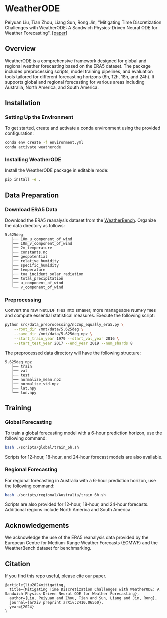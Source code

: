 # WeatherODE

Peiyuan Liu, Tian Zhou, Liang Sun, Rong Jin, "Mitigating Time Discretization Challenges with WeatherODE: A Sandwich Physics-Driven Neural ODE for Weather Forecasting". [[paper](https://arxiv.org/abs/2410.06560)]

## Overview

WeatherODE is a comprehensive framework designed for global and regional weather forecasting based on the ERA5 dataset. The package includes preprocessing scripts, model training pipelines, and evaluation tools tailored for different forecasting horizons (6h, 12h, 18h, and 24h). It supports global and regional forecasting for various areas including Australia, North America, and South America.

## Installation

### Setting Up the Environment

To get started, create and activate a conda environment using the provided configuration:

```bash
conda env create -f environment.yml
conda activate weatherode
```

### Installing WeatherODE

Install the WeatherODE package in editable mode:

```bash
pip install -e .
```

## Data Preparation

### Download ERA5 Data

Download the ERA5 reanalysis dataset from the [WeatherBench](https://dataserv.ub.tum.de/index.php/s/m1524895). Organize the data directory as follows:

```
5.625deg
   ├── 10m_u_component_of_wind
   ├── 10m_v_component_of_wind
   ├── 2m_temperature
   ├── constants.nc
   ├── geopotential
   ├── relative_humidity
   ├── specific_humidity
   ├── temperature
   ├── toa_incident_solar_radiation
   ├── total_precipitation
   ├── u_component_of_wind
   └── v_component_of_wind
```

### Preprocessing

Convert the raw NetCDF files into smaller, more manageable NumPy files and compute essential statistical measures. Execute the following script:

```bash
python src/data_preprocessing/nc2np_equally_era5.py \
    --root_dir /mnt/data/5.625deg \
    --save_dir /mnt/data/5.625deg_npz \
    --start_train_year 1979 --start_val_year 2016 \
    --start_test_year 2017 --end_year 2019 --num_shards 8
```

The preprocessed data directory will have the following structure:

```
5.625deg_npz
   ├── train
   ├── val
   ├── test
   ├── normalize_mean.npz
   ├── normalize_std.npz
   ├── lat.npy
   └── lon.npy
```

## Training

### Global Forecasting

To train a global forecasting model with a 6-hour prediction horizon, use the following command:

```bash
bash ./scripts/global/train_6h.sh
```

Scripts for 12-hour, 18-hour, and 24-hour forecast models are also available.

### Regional Forecasting

For regional forecasting in Australia with a 6-hour prediction horizon, use the following command:

```bash
bash ./scripts/regional/Australia/train_6h.sh
```

Scripts are also provided for 12-hour, 18-hour, and 24-hour forecasts. Additional regions include North America and South America.


## Acknowledgements

We acknowledge the use of the ERA5 reanalysis data provided by the European Centre for Medium-Range Weather Forecasts (ECMWF) and the WeatherBench dataset for benchmarking.

## Citation
If you find this repo useful, please cite our paper.
```
@article{liu2024mitigating,
  title={Mitigating Time Discretization Challenges with WeatherODE: A Sandwich Physics-Driven Neural ODE for Weather Forecasting},
  author={Liu, Peiyuan and Zhou, Tian and Sun, Liang and Jin, Rong},
  journal={arXiv preprint arXiv:2410.06560},
  year={2024}
}
```